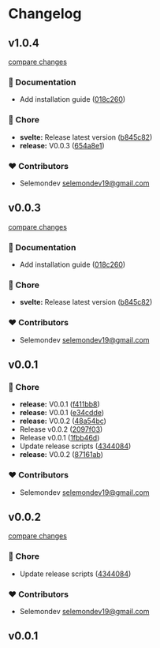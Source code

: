 # Changelog


## v1.0.4

[compare changes](https://github.com/selemondev/shiki-code-block/compare/v1.0.2...v1.0.4)

### 📖 Documentation

- Add installation guide ([018c260](https://github.com/selemondev/shiki-code-block/commit/018c260))

### 🏡 Chore

- **svelte:** Release latest version ([b845c82](https://github.com/selemondev/shiki-code-block/commit/b845c82))
- **release:** V0.0.3 ([654a8e1](https://github.com/selemondev/shiki-code-block/commit/654a8e1))

### ❤️ Contributors

- Selemondev <selemondev19@gmail.com>

## v0.0.3

[compare changes](https://github.com/selemondev/shiki-code-block/compare/v1.0.2...v0.0.3)

### 📖 Documentation

- Add installation guide ([018c260](https://github.com/selemondev/shiki-code-block/commit/018c260))

### 🏡 Chore

- **svelte:** Release latest version ([b845c82](https://github.com/selemondev/shiki-code-block/commit/b845c82))

### ❤️ Contributors

- Selemondev <selemondev19@gmail.com>

## v0.0.1


### 🏡 Chore

- **release:** V0.0.1 ([f411bb8](https://github.com/selemondev/shiki-code-block/commit/f411bb8))
- **release:** V0.0.1 ([e34cdde](https://github.com/selemondev/shiki-code-block/commit/e34cdde))
- **release:** V0.0.2 ([48a54bc](https://github.com/selemondev/shiki-code-block/commit/48a54bc))
- Release v0.0.2 ([2097f03](https://github.com/selemondev/shiki-code-block/commit/2097f03))
- Release v0.0.1 ([1fbb46d](https://github.com/selemondev/shiki-code-block/commit/1fbb46d))
- Update release scripts ([4344084](https://github.com/selemondev/shiki-code-block/commit/4344084))
- **release:** V0.0.2 ([87161ab](https://github.com/selemondev/shiki-code-block/commit/87161ab))

### ❤️ Contributors

- Selemondev <selemondev19@gmail.com>

## v0.0.2

[compare changes](https://github.com/selemondev/shiki-code-block/compare/v0.0.1...v0.0.2)

### 🏡 Chore

- Update release scripts ([4344084](https://github.com/selemondev/shiki-code-block/commit/4344084))

### ❤️ Contributors

- Selemondev <selemondev19@gmail.com>

## v0.0.1

